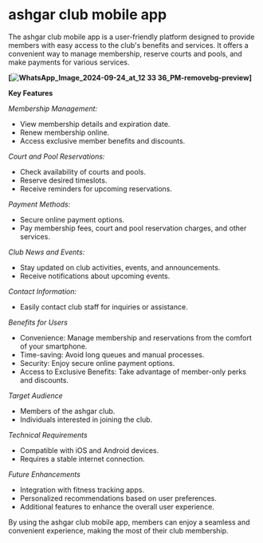 # ashgar club mobile app

The ashgar club mobile app is a user-friendly platform designed to provide members with easy access to the club's benefits and services. It offers a convenient way to manage membership, reserve courts and pools, and make payments for various services.

**[![WhatsApp_Image_2024-09-24_at_12 33 36_PM-removebg-preview](https://github.com/user-attachments/assets/5dc4b5d0-5f86-454e-ae3a-1f291427eb76)]** 

**Key Features**

*Membership Management:*

* View membership details and expiration date.
* Renew membership online.
* Access exclusive member benefits and discounts.

*Court and Pool Reservations:*

* Check availability of courts and pools.
* Reserve desired timeslots.
* Receive reminders for upcoming reservations.

*Payment Methods:*

* Secure online payment options.
* Pay membership fees, court and pool reservation charges, and other services.

*Club News and Events:*

* Stay updated on club activities, events, and announcements.
* Receive notifications about upcoming events.

*Contact Information:*

* Easily contact club staff for inquiries or assistance.

*Benefits for Users*

* Convenience: Manage membership and reservations from the comfort of your smartphone.
* Time-saving: Avoid long queues and manual processes.
* Security: Enjoy secure online payment options.
* Access to Exclusive Benefits: Take advantage of member-only perks and discounts.

*Target Audience*

* Members of the ashgar club.
* Individuals interested in joining the club.

*Technical Requirements*

* Compatible with iOS and Android devices.
* Requires a stable internet connection.

*Future Enhancements*

* Integration with fitness tracking apps.
* Personalized recommendations based on user preferences.
* Additional features to enhance the overall user experience.

By using the ashgar club mobile app, members can enjoy a seamless and convenient experience, making the most of their club membership.
